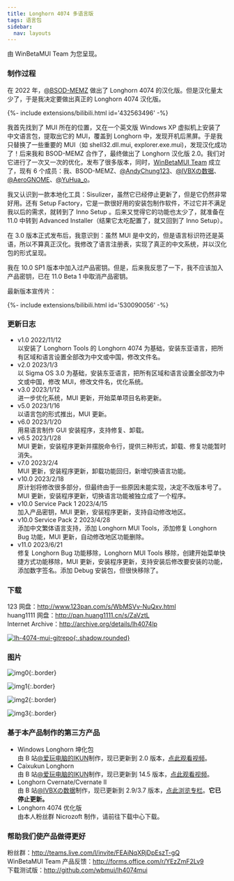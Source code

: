 ```yaml
---
title: Longhorn 4074 多语言版
tags: 语言包
sidebar:
  nav: layouts
---
```


由 WinBetaMUI Team 为您呈现。
<!--more-->

### 制作过程

在 2022 年，[@BSOD-MEMZ](https://space.bilibili.com/1975308950) 做出了 Longhorn 4074 的汉化版。但是汉化量太少了，于是我决定要做出真正的 Longhorn 4074 汉化版。

<div>{%- include extensions/bilibili.html id='432563496' -%}</div>

我首先找到了 MUI 所在的位置，又在一个英文版 Windows XP 虚拟机上安装了中文语言包，提取出它的 MUI，覆盖到 Longhorn 中，发现开机后黑屏。于是我只替换了一些重要的 MUI（如 shell32.dll.mui, explorer.exe.mui)，发现汉化成功了！后来我和 BSOD-MEMZ 合作了，最终做出了 Longhorn 汉化版 2.0。我们对它进行了一次又一次的优化，发布了很多版本，同时，[WinBetaMUI Team](http://wbu-o.github.io/winbetamui) 成立了，现有 6 个成员：我、BSOD-MEMZ、[@AndyChung123](https://space.bilibili.com/2119761603)、[@IVBXの数据](https://space.bilibili.com/1171551865)、[@AeroGNOME](https://space.bilibili.com/515586861)、[@YuHua_o](https://space.bilibili.com/1468597922)。

我又认识到一款本地化工具：Sisulizer，虽然它已经停止更新了，但是它仍然非常好用。还有 Setup Factory，它是一款很好用的安装包制作软件，不过它并不满足我以后的需求，就转到了 Inno Setup 。后来又觉得它的功能也太少了，就准备在 11.0 中转到 Advanced Installer（结果它太吃配置了，就又回到了 Inno Setup）。

在 3.0 版本正式发布后，我意识到：虽然 MUI 是中文的，但是语言标识符还是英语，所以不算真正汉化。我修改了语言注册表，实现了真正的中文系统，并以汉化包的形式呈现。

我在 10.0 SP1 版本中加入过产品密钥。但是，后来我反思了一下，我不应该加入产品密钥，已在 11.0 Beta 1 中取消产品密钥。

最新版本宣传片：

<div>{%- include extensions/bilibili.html id='530090056' -%}</div>

### 更新日志

- v1.0  2022/11/12<br>
  以安装了 Longhorn Tools 的 Longhorn 4074 为基础，安装东亚语言，把所有区域和语言设置全部改为中文或中国，修改文件名。
- v2.0  2023/1/3<br>
  以 Sigma OS 3.0 为基础，安装东亚语言，把所有区域和语言设置全部改为中文或中国，修改 MUI，修改文件名，优化系统。
- v3.0  2023/1/12<br>
  进一步优化系统，MUI 更新，开始菜单项目名称更新。
- v5.0  2023/1/16<br>
  以语言包的形式推出，MUI 更新。
- v6.0  2023/1/20<br>
  用易语言制作 GUI 安装程序，支持修复、卸载。
- v6.5  2023/1/28<br>
  MUI 更新，安装程序更新并摆脱命令行，提供三种形式，卸载、修复功能暂时消失。
- v7.0 2023/2/4<br>
  MUI 更新，安装程序更新，卸载功能回归，新增切换语言功能。
- v10.0  2023/2/18<br>
  原计划将修改很多部分，但最终由于一些原因未能实现，决定不改版本号了。MUI 更新，安装程序更新，切换语言功能被独立成了一个程序。
- v10.0 Service Pack 1 2023/4/15<br>
  加入产品密钥，MUI 更新，安装程序更新，支持自动修改地区。
- v10.0 Service Pack 2 2023/4/28<br>
  添加中文繁体语言支持，添加 Longhorn MUI Tools，添加修复 Longhorn Bug 功能，MUI 更新，自动修改地区功能删除。
- v11.0 2023/6/21<br>修复 Longhorn Bug 功能移除，Longhorn MUI Tools 移除，创建开始菜单快捷方式功能移除，MUI 更新，安装程序更新，支持安装后修改要安装的功能，添加数字签名。添加 Debug 安装包，但很快移除了。

### 下载

123 网盘：http://www.123pan.com/s/WbMSVv-NuQxv.html<br>
huang1111 网盘：http://pan.huang1111.cn/s/ZaVztL<br>Internet Archive：http://archive.org/details/lh4074lp

[![lh-4074-mui-gitrepo](http://github.com/wbu-o/wbu-o.github.io/raw/main/images/lh-4074-mui-gitrepo.png){:.shadow.rounded}](http://github.com/wbmui/lh4074mui)

### 图片

![img0](https://github.com/wbu-o/wbu-o.github.io/raw/main/images/lh-4074-mui-img0.png){:.border}

![img1](https://github.com/wbu-o/wbu-o.github.io/raw/main/images/lh-4074-mui-img1.png){:.border}

![img2](https://github.com/wbu-o/wbu-o.github.io/raw/main/images/lh-4074-mui-img2.png){:.border}

![img3](https://github.com/wbu-o/wbu-o.github.io/raw/main/images/lh-4074-mui-img3.png){:.border}

### 基于本产品制作的第三方产品

- Windows Longhorn 坤化包<br>
  由 B 站[@爱玩电脑的IKUN](http://space.bilibili.com/1691501497)制作，现已更新到 2.0 版本，[点此观看视频](http://www.bilibili.com/video/BV13h411G7rV)。
- Caixukun Longhorn<br>
  由 B 站[@爱玩电脑的IKUN](http://space.bilibili.com/1691501497)制作，现已更新到 14.5 版本，[点此观看视频](http://www.bilibili.com/video/BV1CM411e7Lg)。
- Longhorn Cvernate/Cvernate II<br>
  由 B 站[@IVBXの数据](http://space.bilibili.com/1171551865)制作，现已更新到 2.9/3.7 版本，[点此浏览专栏](http://www.bilibili.com/read/cv18109258)。**它已停止更新。**
- Longhorn 4074 优化版<br>由本人粉丝群 Nicrozoft 制作，请前往下载中心下载。

### 帮助我们使产品做得更好

粉丝群：http://teams.live.com/l/invite/FEAiNqXRjDpEszT-gQ<br>WinBetaMUI Team 产品反馈：http://forms.office.com/r/YEzZmF2Lv9<br>下载测试版：http://github.com/wbmui/lh4074mui
